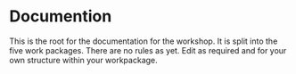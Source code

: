 # Documention

This is the root for the documentation for the workshop. It is split into the five work packages. There are no rules as yet.
Edit as required and for your own structure within your workpackage.
